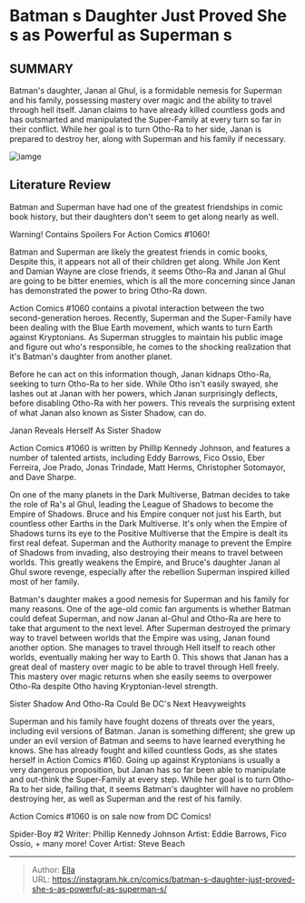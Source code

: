 # Batman s Daughter Just Proved She s as Powerful as Superman s


## SUMMARY 



  Batman&#39;s daughter, Janan al Ghul, is a formidable nemesis for Superman and his family, possessing mastery over magic and the ability to travel through hell itself.   Janan claims to have already killed countless gods and has outsmarted and manipulated the Super-Family at every turn so far in their conflict.   While her goal is to turn Otho-Ra to her side, Janan is prepared to destroy her, along with Superman and his family if necessary.  

![iamge](https://static1.srcdn.com/wordpress/wp-content/uploads/2023/10/superman-and-norah-stone-dc.jpg)

## Literature Review

Batman and Superman have had one of the greatest friendships in comic book history, but their daughters don&#39;t seem to get along nearly as well.




Warning! Contains Spoilers For Action Comics #1060!




Batman and Superman are likely the greatest friends in comic books, Despite this, it appears not all of their children get along. While Jon Kent and Damian Wayne are close friends, it seems Otho-Ra and Janan al Ghul are going to be bitter enemies, which is all the more concerning since Janan has demonstrated the power to bring Otho-Ra down.

Action Comics #1060 contains a pivotal interaction between the two second-generation heroes. Recently, Superman and the Super-Family have been dealing with the Blue Earth movement, which wants to turn Earth against Kryptonians. As Superman struggles to maintain his public image and figure out who&#39;s responsible, he comes to the shocking realization that it&#39;s Batman&#39;s daughter from another planet.



          

Before he can act on this information though, Janan kidnaps Otho-Ra, seeking to turn Otho-Ra to her side. While Otho isn&#39;t easily swayed, she lashes out at Janan with her powers, which Janan surprisingly deflects, before disabling Otho-Ra with her powers. This reveals the surprising extent of what Janan also known as Sister Shadow, can do.





 Janan Reveals Herself As Sister Shadow 


          





Action Comics #1060 is written by Phillip Kennedy Johnson, and features a number of talented artists, including Eddy Barrows, Fico Ossio, Eber Ferreira, Joe Prado, Jonas Trindade, Matt Herms, Christopher Sotomayor, and Dave Sharpe.




On one of the many planets in the Dark Multiverse, Batman decides to take the role of Ra&#39;s al Ghul, leading the League of Shadows to become the Empire of Shadows. Bruce and his Empire conquer not just his Earth, but countless other Earths in the Dark Multiverse. It&#39;s only when the Empire of Shadows turns its eye to the Positive Multiverse that the Empire is dealt its first real defeat. Superman and the Authority manage to prevent the Empire of Shadows from invading, also destroying their means to travel between worlds. This greatly weakens the Empire, and Bruce&#39;s daughter Janan al Ghul swore revenge, especially after the rebellion Superman inspired killed most of her family.




Batman&#39;s daughter makes a good nemesis for Superman and his family for many reasons. One of the age-old comic fan arguments is whether Batman could defeat Superman, and now Janan al-Ghul and Otho-Ra are here to take that argument to the next level. After Superman destroyed the primary way to travel between worlds that the Empire was using, Janan found another option. She manages to travel through Hell itself to reach other worlds, eventually making her way to Earth 0. This shows that Janan has a great deal of mastery over magic to be able to travel through Hell freely. This mastery over magic returns when she easily seems to overpower Otho-Ra despite Otho having Kryptonian-level strength.



 Sister Shadow And Otho-Ra Could Be DC&#39;s Next Heavyweights 


          

Superman and his family have fought dozens of threats over the years, including evil versions of Batman. Janan is something different; she grew up under an evil version of Batman and seems to have learned everything he knows. She has already fought and killed countless Gods, as she states herself in Action Comics #160. Going up against Kryptonians is usually a very dangerous proposition, but Janan has so far been able to manipulate and out-think the Super-Family at every step. While her goal is to turn Otho-Ra to her side, failing that, it seems Batman&#39;s daughter will have no problem destroying her, as well as Superman and the rest of his family.




Action Comics #1060 is on sale now from DC Comics!

 Spider-Boy #2                 Writer: Phillip Kennedy Johnson   Artist: Eddie Barrows, Fico Ossio, &#43; many more!   Cover Artist: Steve Beach      




---

> Author: [Ella](https://instagram.hk.cn/)  
> URL: https://instagram.hk.cn/comics/batman-s-daughter-just-proved-she-s-as-powerful-as-superman-s/  

